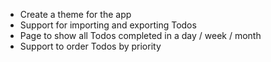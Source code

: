 - Create a theme for the app
- Support for importing and exporting Todos
- Page to show all Todos completed in a day / week / month
- Support to order Todos by priority